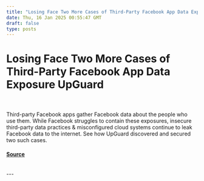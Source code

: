 ```yaml
---
title: "Losing Face Two More Cases of Third-Party Facebook App Data Exposure UpGuard"
date: Thu, 16 Jan 2025 00:55:47 GMT
draft: false
type: posts
---
```

# Losing Face Two More Cases of Third-Party Facebook App Data Exposure UpGuard

<br/>

<br/>
Third-party Facebook apps gather Facebook data about the people who use them. While Facebook struggles to contain these exposures, insecure third-party data practices & misconfigured cloud systems continue to leak Facebook data to the internet. See how UpGuard discovered and secured two such cases.

#### [Source](https://www.upguard.com/breaches/facebook-user-data-leak)

<br/>
---
